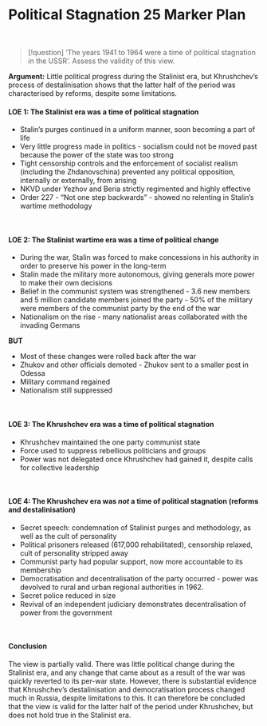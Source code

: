# Political Stagnation 25 Marker Plan


</br>

> [!question] 
> ‘The years 1941 to 1964 were a time of political stagnation in the USSR’. Assess the validity of this view.

**Argument:** Little political progress during the Stalinist era, but Khrushchev’s process of destalinisation shows that the latter half of the period was characterised by reforms, despite some limitations.

#### LOE 1: The Stalinist era was a time of political stagnation

- Stalin’s purges continued in a uniform manner, soon becoming a part of life
- Very little progress made in politics - socialism could not be moved past because the power of the state was too strong
- Tight censorship controls and the enforcement of socialist realism (including the Zhdanovschina) prevented any political opposition, internally or externally, from arising
- NKVD under Yezhov and Beria strictly regimented and highly effective
- Order 227 - “Not one step backwards” - showed no relenting in Stalin’s wartime methodology

</br>

#### LOE 2: The Stalinist wartime era was a time of political change

- During the war, Stalin was forced to make concessions in his authority in order to preserve his power in the long-term
- Stalin made the military more autonomous, giving generals more power to make their own decisions
- Belief in the communist system was strengthened - 3.6 new members and 5 million candidate members joined the party - 50% of the military were members of the communist party by the end of the war
- Nationalism on the rise - many nationalist areas collaborated with the invading Germans

**BUT**

- Most of these changes were rolled back after the war
- Zhukov and other officials demoted - Zhukov sent to a smaller post in Odessa
- Military command regained
- Nationalism still suppressed

</br>

#### LOE 3: The Khrushchev era was a time of political stagnation

- Khrushchev maintained the one party communist state
- Force used to suppress rebellious politicians and groups
- Power was not delegated once Khrushchev had gained it, despite calls for collective leadership

</br>

#### LOE 4: The Khrushchev era was *not* a time of political stagnation (reforms and destalinisation)

- Secret speech: condemnation of Stalinist purges and methodology, as well as the cult of personality
- Political prisoners released (617,000 rehabilitated), censorship relaxed, cult of personality stripped away
- Communist party had popular support, now more accountable to its membership
- Democratisation and decentralisation of the party occurred - power was devolved to rural and urban regional authorities in 1962.
- Secret police reduced in size
- Revival of an independent judiciary demonstrates decentralisation of power from the government

</br>

#### Conclusion

The view is partially valid. There was little political change during the Stalinist era, and any change that came about as a result of the war was quickly reverted to its per-war state. However, there is substantial evidence that Khrushchev’s destalinisation and democratisation process changed much in Russia, despite limitations to this. It can therefore be concluded that the view is valid for the latter half of the period under Khrushchev, but does not hold true in the Stalinist era.